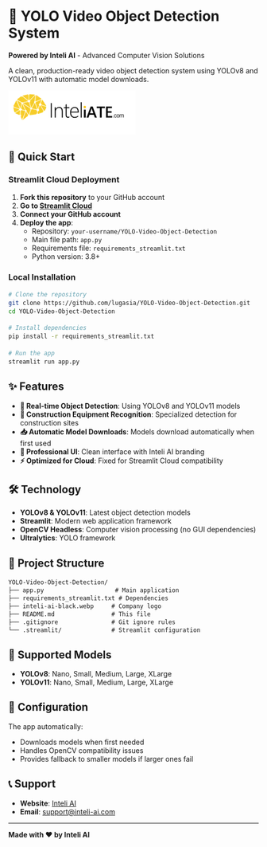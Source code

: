 # 🎥 YOLO Video Object Detection System

**Powered by Inteli AI** - Advanced Computer Vision Solutions

A clean, production-ready video object detection system using YOLOv8 and YOLOv11 with automatic model downloads.

![Inteli AI Logo](inteli-ai-black.webp)

## 🚀 Quick Start

### Streamlit Cloud Deployment

1. **Fork this repository** to your GitHub account
2. **Go to [Streamlit Cloud](https://streamlit.io/cloud)**
3. **Connect your GitHub account**
4. **Deploy the app**:
   - Repository: `your-username/YOLO-Video-Object-Detection`
   - Main file path: `app.py`
   - Requirements file: `requirements_streamlit.txt`
   - Python version: 3.8+

### Local Installation

```bash
# Clone the repository
git clone https://github.com/lugasia/YOLO-Video-Object-Detection.git
cd YOLO-Video-Object-Detection

# Install dependencies
pip install -r requirements_streamlit.txt

# Run the app
streamlit run app.py
```

## ✨ Features

- **🎯 Real-time Object Detection**: Using YOLOv8 and YOLOv11 models
- **🚧 Construction Equipment Recognition**: Specialized detection for construction sites
- **📥 Automatic Model Downloads**: Models download automatically when first used
- **🎨 Professional UI**: Clean interface with Inteli AI branding
- **⚡ Optimized for Cloud**: Fixed for Streamlit Cloud compatibility

## 🛠️ Technology

- **YOLOv8 & YOLOv11**: Latest object detection models
- **Streamlit**: Modern web application framework
- **OpenCV Headless**: Computer vision processing (no GUI dependencies)
- **Ultralytics**: YOLO framework

## 📁 Project Structure

```
YOLO-Video-Object-Detection/
├── app.py                    # Main application
├── requirements_streamlit.txt # Dependencies
├── inteli-ai-black.webp     # Company logo
├── README.md                # This file
├── .gitignore               # Git ignore rules
└── .streamlit/              # Streamlit configuration
```

## 🎯 Supported Models

- **YOLOv8**: Nano, Small, Medium, Large, XLarge
- **YOLOv11**: Nano, Small, Medium, Large, XLarge

## 🔧 Configuration

The app automatically:
- Downloads models when first needed
- Handles OpenCV compatibility issues
- Provides fallback to smaller models if larger ones fail

## 📞 Support

- **Website**: [Inteli AI](https://inteliate.com)
- **Email**: support@inteli-ai.com

---

**Made with ❤️ by Inteli AI**
